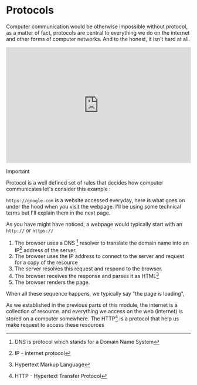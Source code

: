 # Protocols

Computer communication would be otherwise impossible without protocol, as a
matter of fact, protocols are central to everything we do on the internet and other forms of computer networks. And
to the honest, it isn't hard at all.



<iframe width="100%" height="315" src="https://www.youtube.com/embed/BnWn18qUYyA?si=iLReW2IBzgSuGa_n" title="YouTube video player" frameborder="0" allow="accelerometer; autoplay; clipboard-write; encrypted-media; gyroscope; picture-in-picture; web-share" referrerpolicy="strict-origin-when-cross-origin" allowfullscreen></iframe>

> [!IMPORTANT]
> Protocol is a well defined set of rules that decides how computer communicates 
let's consider this example :
 


`https://google.com` is a website accessed everyday, here is what goes on under the hood
when you visit the webpage. I'll be using some technical terms but I'll explain them in the next page. 

As you have might have  noticed, a webpage would typically start with an `http://` or `https://`

1. The browser uses a DNS [^dns] resolver to translate the domain name into an IP[^ip] address of the server.
2. The browser uses the IP address to connect to the server and request for a copy of the resource 
3. The server resolves this request and respond to the browser.
4. The browser receives the response and parses it as HTML[^html] 
5. The browser renders the page.

When all these sequence happens, we typically say "the page is loading", 

 As we established in the previous parts of this
module, the internet is a collection of resource. and everything we access on
the web (internet) is stored on a computer somewhere. The HTTP[^http] is a protocol that help us make request to access these resources 


[^dns]: DNS is protocol which stands for a Domain Name System  
[^ip]: IP - internet protocol 
[^html]: Hypertext Markup Language 
[^http]: HTTP - Hypertext Transfer Protocol 
